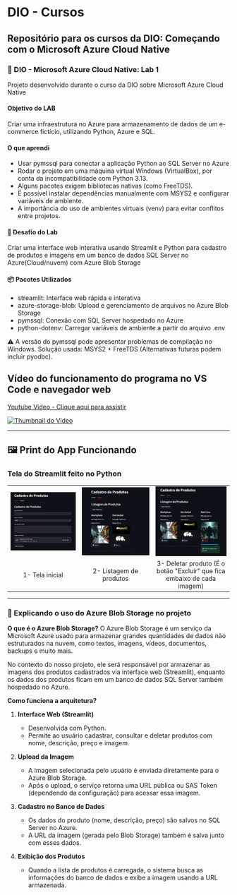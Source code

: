 # DIO - Cursos

## Repositório para os cursos da DIO: Começando com o Microsoft Azure Cloud Native

### 🧪 DIO - Microsoft Azure Cloud Native: Lab 1

Projeto desenvolvido durante o curso da DIO sobre Microsoft Azure Cloud Native 

#### Objetivo do LAB 
Criar uma infraestrutura no Azure para armazenamento de dados de um e-commerce fictício, utilizando Python, Azure e SQL.

#### O que aprendi
* Usar pymssql para conectar a aplicação Python ao SQL Server no Azure
* Rodar o projeto em uma máquina virtual Windows (VirtualBox), por conta da incompatibilidade com Python 3.13.
* Alguns pacotes exigem bibliotecas nativas (como FreeTDS).
* É possível instalar dependências manualmente com MSYS2 e configurar variáveis de ambiente.
* A importância do uso de ambientes virtuais (venv) para evitar conflitos entre projetos.

#### 🎯 Desafio do Lab 

Criar uma interface web interativa usando Streamlit e Python para cadastro de produtos e imagens em um banco de dados SQL Server no Azure(Cloud/nuvem) com Azure Blob Storage

#### 📦 Pacotes Utilizados

* streamlit: Interface web rápida e interativa
* azure-storage-blob: Upload e gerenciamento de arquivos no Azure Blob Storage
* pymssql: Conexão com SQL Server hospedado no Azure
* python-dotenv: Carregar variáveis de ambiente a partir do arquivo .env

⚠️ A versão do pymssql pode apresentar problemas de compilação no Windows. Solução usada: MSYS2 + FreeTDS (Alternativas futuras podem incluir pyodbc).

## Vídeo do funcionamento do programa no VS Code e navegador web
[Youtube Video - Clique aqui para assistir](https://www.youtube.com/watch?v=KMIRbP-MutE    )

[![Thumbnail do Vídeo](https://img.youtube.com/vi/KMIRbP-MutE/hqdefault.jpg    )](https://www.youtube.com/watch?v=KMIRbP-MutE    )

---

## 🖼️ Print do App Funcionando

### Tela do Streamlit feito no Python

<table>
  <tr>
    <td><img src="imagens/telainicial.png" alt="Tela Inicial" width="500"></td>
    <td><img src="imagens/listag2.png" alt="Listagem de Produtos" width="450"></td>
    <td><img src="imagens/dele.jpg" alt="Deletar Produto" width="300"></td>
  </tr>
  <tr>
    <td style="text-align: center;">1- Tela inicial</td>
    <td style="text-align: center;">2- Listagem de produtos</td>
    <td style="text-align: center;">3- Deletar produto (É o botão "Excluir" que fica embaixo de cada imagem) </td>
  </tr>
</table>

---

### 🧾 Explicando o uso do Azure Blob Storage no projeto

**O que é o Azure Blob Storage?**
O Azure Blob Storage é um serviço da Microsoft Azure usado para armazenar grandes quantidades de dados não estruturados na nuvem, como textos, imagens, vídeos, documentos, backups e muito mais.

No contexto do nosso projeto, ele será responsável por armazenar as imagens dos produtos cadastrados via interface web (Streamlit), enquanto os dados dos produtos ficam em um banco de dados SQL Server também hospedado no Azure.

**Como funciona a arquitetura?**

1. **Interface Web (Streamlit)**
   * Desenvolvida com Python.
   * Permite ao usuário cadastrar, consultar e deletar produtos com nome, descrição, preço e imagem.

2. **Upload da Imagem**
   * A imagem selecionada pelo usuário é enviada diretamente para o Azure Blob Storage.
   * Após o upload, o serviço retorna uma URL pública ou SAS Token (dependendo da configuração) para acessar essa imagem.

3. **Cadastro no Banco de Dados**
   * Os dados do produto (nome, descrição, preço) são salvos no SQL Server no Azure.
   * A URL da imagem (gerada pelo Blob Storage) também é salva junto com esses dados.

4. **Exibição dos Produtos**
   * Quando a lista de produtos é carregada, o sistema busca as informações do banco de dados e exibe a imagem usando a URL armazenada.
